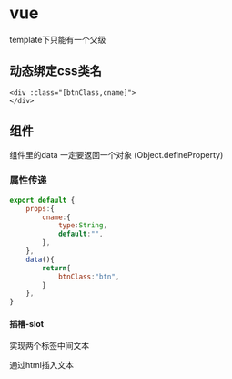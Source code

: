 # vue

template下只能有一个父级

## 动态绑定css类名

```vue
<div :class="[btnClass,cname]">
</div>
```

## 组件

组件里的data 一定要返回一个对象
(Object.defineProperty)

### 属性传递

```js
export default {
    props:{
        cname:{
            type:String,
            default:"",
        },
    },
    data(){
        return{
            btnClass:"btn",
        }
    },
}
```

#### 插槽-slot

实现两个标签中间文本

通过html插入文本